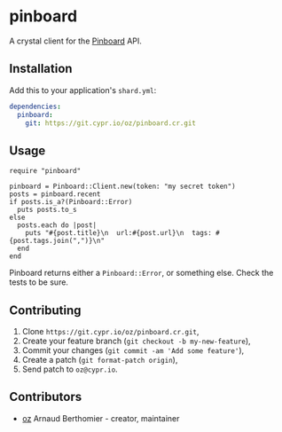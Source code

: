 # pinboard

A crystal client for the [Pinboard] API.

## Installation

Add this to your application's `shard.yml`:

```yaml
dependencies:
  pinboard:
    git: https://git.cypr.io/oz/pinboard.cr.git
```

## Usage

```crystal
require "pinboard"

pinboard = Pinboard::Client.new(token: "my secret token")
posts = pinboard.recent
if posts.is_a?(Pinboard::Error)
  puts posts.to_s
else
  posts.each do |post|
    puts "#{post.title}\n  url:#{post.url}\n  tags: #{post.tags.join(",")}\n"
  end
end
```

Pinboard returns either a `Pinboard::Error`, or something else. Check the tests
to be sure.

## Contributing

1. Clone `https://git.cypr.io/oz/pinboard.cr.git`,
2. Create your feature branch (`git checkout -b my-new-feature`),
3. Commit your changes (`git commit -am 'Add some feature'`),
4. Create a patch (`git format-patch origin`),
5. Send patch to `oz@cypr.io`.

## Contributors

- [oz](https://github.com/oz) Arnaud Berthomier - creator, maintainer

[Pinboard]: https://pinboard.in/
